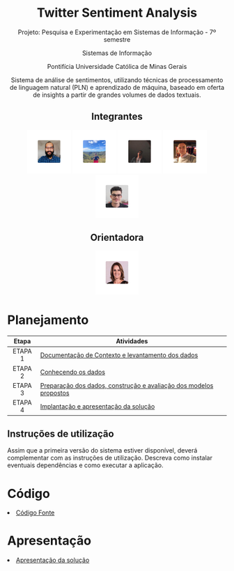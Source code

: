 <div align="center">
<h1>Twitter Sentiment Analysis</h1>
<p>Projeto: Pesquisa e Experimentação em Sistemas de Informação - 7º semestre</p>
<p>Sistemas de Informação</p>
<p>Pontifícia Universidade Católica de Minas Gerais</p>
 </div>

<p align="center">
 Sistema de análise de sentimentos, utilizando técnicas de processamento de linguagem natural (PLN) e aprendizado de máquina, baseado em oferta de insights a partir de grandes volumes de dados textuais.
</p>

<div align="center">
   
## Integrantes

<a href="https://github.com/alonso-boj" title="Alonso Batista de Oliveira Junior" rel="nofollow"><img src="docs/img/alonso1.png" alt="Alonso" data-canonical-src="https://github.com/alonso-boj" width="100vw"/></a>
<a href="https://github.com/Dande06" title="André Moreira de Carvalho" rel="nofollow"><img src="docs/img/andre1.png" alt="Andre" data-canonical-src="https://github.com/Dande06" width="100vw"/></a>
<a href="https://github.com/gstvcastroc" title="Gustavo Castro Candeia" rel="nofollow"><img src="docs/img/gustavo1.png" alt="Gustavo" data-canonical-src="https://github.com/gstvcastroc" width="100vw"/></a>
<a href="https://github.com/halexmaciel" title="Halex Maciel Silva Vieira" rel="nofollow"><img src="docs/img/halex1.png" alt="Halex" data-canonical-src="https://github.com/halexmaciel" width="100vw"/></a>
<a href="https://github.com/WelbertJr" title="Welbert Luiz Silva Junior" rel="nofollow"><img src="docs/img/welbert1.png" alt="Welbert" data-canonical-src="https://github.com/WelbertJr" width="100vw"/></a>


## Orientadora

<a href="https://github.com/ldenardin" title="Luciana de Nardin" rel="nofollow"><img src="docs/img/luciana1.png" alt="Luciana" data-canonical-src="https://github.com/ldenardin" width="100vw"/></a>
</div>

# Planejamento

| Etapa         | Atividades |
|  :----:   | ----------- |
| ETAPA 1         |[Documentação de Contexto e levantamento dos dados](docs/contexto.md) <br> |
| ETAPA 2         |[Conhecendo os dados](docs/conhecendo-dados.md) <br> |
| ETAPA 3         |[Preparação dos dados, construção e avaliação dos modelos propostos](docs/construindo-modelos.md) |
| ETAPA 4        |[Implantação e apresentação da solução](docs/implantação-apresentacao.md) <br>  |

## Instruções de utilização

Assim que a primeira versão do sistema estiver disponível, deverá complementar com as instruções de utilização. Descreva como instalar eventuais dependências e como executar a aplicação.

# Código

<li><a href="src/README.md"> Código Fonte</a></li>

# Apresentação

<li><a href="presentation/README.md"> Apresentação da solução</a></li>
